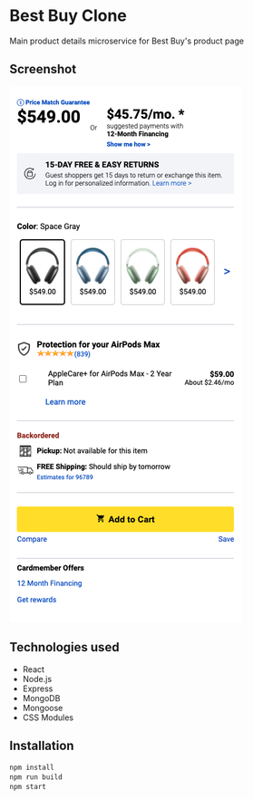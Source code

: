 # Best Buy Clone
Main product details microservice for Best Buy's product page

## Screenshot
![Main product details screenshot](/screenshots/item-details.png)

## Technologies used
* React
* Node.js
* Express
* MongoDB
* Mongoose
* CSS Modules

## Installation
```bash
npm install
npm run build
npm start
```
